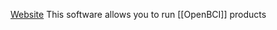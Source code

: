 [Website](https://docs.openbci.com/Software/OpenBCISoftware/GUIDocs/)
This software allows you to run [[OpenBCI]] products